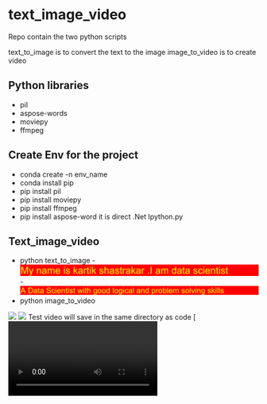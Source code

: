 # text_image_video
Repo contain the two python scripts 

text_to_image is to convert the text to the image 
image_to_video is to create video 

## Python libraries
- pil
- aspose-words
- moviepy
- ffmpeg

## Create Env for the project
- conda create -n env_name
- conda install pip
- pip install pil
- pip install moviepy
- pip install ffmpeg 
- pip install aspose-word it is direct .Net Ipython.py

## Text_image_video
- python text_to_image
-![alt text](https://github.com/kartikshastrakar/text_image_video/blob/master/01.png)
-![alt text](https://github.com/kartikshastrakar/text_image_video/blob/master/02.png)
- python image_to_video 

![](https://github.com/kartikshastrakar/text_image_video/blob/master/test.gif)
![](https://github.com/kartikshastrakar/text_image_video/blob/master/test1.gif)
Test video will save in the same directory as code 
[![Watch the video](https://github.com/kartikshastrakar/text_image_video/blob/master/test.mp4)

